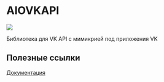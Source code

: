 # AIOVKAPI

![](https://img.shields.io/github/license/FBHTeam/aiovkapi)

Библиотека для VK API с мимикрией под приложения VK


## Полезные ссылки
[Документация](https://github.com/FBHTeam/aiovkapi/tree/master/docs/index.md)